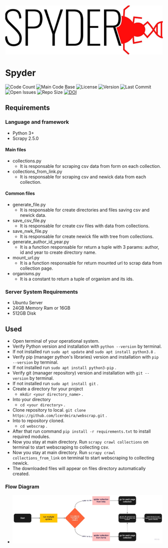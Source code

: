 ![Spyder_Logo](docs/spyder_logo_v2.jpeg)

# Spyder
![Code Count](https://img.shields.io/github/languages/count/lcerdeira/Spyder) 
![Main Code Base](https://img.shields.io/github/languages/top/lcerdeira/Spyder) 
![License](https://img.shields.io/badge/license-GPLv3-blue)
![Version](https://img.shields.io/badge/version-1.0-red) 
![Last Commit](https://img.shields.io/github/last-commit/lcerdeira/Spyder) 
![Open Issues](https://img.shields.io/github/issues-raw/lcerdeira/Spyder) 
![Repo Size](https://img.shields.io/github/repo-size/lcerdeira/Spyder)
[![DOI](https://zenodo.org/badge/331138839.svg)](https://zenodo.org/badge/latestdoi/331138839)

## Requirements
### Language and framework
- Python 3+
- Scrapy 2.5.0

#### Main files
- collections.py
    - It is responsable for scraping csv data from form on each collection.
- collections_from_link.py
    - It is responsable for scraping csv and newick data from each collection.

#### Common files
- generate_file.py
    - It is responsable for create directories and files saving csv and newick data.
- save_csv_file.py
    - It is responsable for create csv files with data from collections.
- save_nwk_file.py
    - It is responsable for create newick file with tree from collections.
- generate_author_id_year.py
    - It is a function responsable for return a tuple with 3 params: author, id and year to create directory name.
- mount_url.py
    - It is a function responsable for return mounted url to scrap data from collection page.
- organisms.py
    - It is a constant to return a tuple of organism and its ids.
### Server System Requirements
- Ubuntu Server
- 24GB Memory Ram or 16GB
- 512GB Disk

## Used
- Open terminal of your operational system.
- Verify Python version and installation with `python --version` by terminal.
- If not installed run `sudo apt update` and `sudo apt install python3.8` .
- Verify pip (manager python's libraries) version and installation with `pip --version` by terminal.
- If not installed run `sudo apt install python3-pip` .
- Verify git (manager repository) version and installation with `git --version` by terminal.
- If not installed run `sudo apt install git` .
- Create a directory for your project
    - `mkdir <your directory_name>` .
- Into your directory
    - `cd <your directory>` .
- Clone repository to local. `git clone https://github.com/lcerdeira/webscrap.git` .
- Into to repository cloned.
    - `cd webscrap` .
- After that run command `pip install -r requirements.txt` to install required modules.
- Now you stay at main directory. Run `scrapy crawl collections` on terminal to start webscraping to collecting csv.
- Now you stay at main directory. Run `scrapy crawl collections_from_link` on terminal to start webscraping to collecting newick.
- The downloaded files will appear on files directory automatically created.


### Flow Diagram
- ![flow diagram](./docs/diagram.jpeg)
